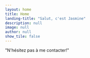 ```yaml
---
layout: home
title: Home
landing-title: "Salut, c'est Jasmine"
description: null
image: null
author: null
show_tile: false
---
```


"N'hésitez pas à me contacter!"
